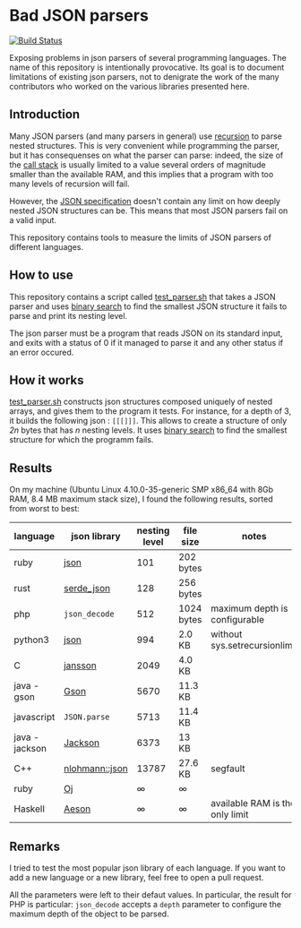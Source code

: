 # Bad JSON parsers
[![Build Status](https://travis-ci.org/lovasoa/bad_json_parsers.svg?branch=master)](https://travis-ci.org/lovasoa/bad_json_parsers)

Exposing problems in json parsers of several programming languages.
The name of this repository is intentionally provocative.
Its goal is to document limitations of existing json parsers, not to denigrate the work of the many contributors who worked on the various libraries presented here.

## Introduction

Many JSON parsers (and many parsers in general) use [recursion](https://en.wikipedia.org/wiki/Recursion_(computer_science))
to parse nested structures.
This is very convenient while programming the parser, but it has consequenses on what the parser can parse:
indeed, the size of the [call stack](https://en.wikipedia.org/wiki/Call_stack) is usually limited to a value several orders of magnitude smaller
than the available RAM, and this implies that a program with too many levels of recursion will fail.

However, the [JSON specification](http://www.ecma-international.org/publications/files/ECMA-ST/ECMA-404.pdf)
doesn't contain any limit on how deeply nested JSON structures can be.
This means that most JSON parsers fail on a valid input.

This repository contains tools to measure the limits of JSON parsers of different languages.

## How to use

This repository contains a script called [test_parser.sh](test_parser.sh) that takes a JSON parser and uses [binary search](https://en.wikipedia.org/wiki/Binary_search_algorithm) to find the smallest JSON structure it fails to parse and print its nesting level.

The json parser must be a program that reads JSON on its standard input, and exits with a status of 0 if it managed to parse it and any other status if an error occured.

## How it works

[test_parser.sh](test_parser.sh) constructs json structures composed uniquely of nested arrays, and gives them to the program it tests. For instance, for a depth of 3, it builds the following json : `[[[]]]`. This allows to create a structure of only *2n* bytes that has *n* nesting levels.
It uses [binary search](https://en.wikipedia.org/wiki/Binary_search_algorithm) to find the smallest structure for which the programm fails.

## Results

On my machine (Ubuntu Linux 4.10.0-35-generic SMP x86_64 with 8Gb RAM, 8.4 MB maximum stack size),
I found the following results, sorted from worst to best:

language        | json library                                                | nesting level | file size     | notes                         |
----------------| ----------------------------------------------------------- | ------------- | ------------- | ----------------------------- |
ruby            | [json](https://rubygems.org/gems/json/versions/1.8.3)       | 101           | 202 bytes     |
rust            | [serde_json](https://docs.serde.rs/serde_json/)             | 128           | 256 bytes     |
php             | `json_decode`                                               | 512           | 1024 bytes    | maximum depth is configurable |
python3         | [json](https://docs.python.org/3/library/json.html)         | 994           | 2.0 KB        | without sys.setrecursionlimit
C               | [jansson](https://jansson.readthedocs.io/)                  | 2049          | 4.0 KB        | 
java - gson     | [Gson](https://github.com/google/gson)                      | 5670          | 11.3 KB       |
javascript      | `JSON.parse`                                                | 5713          | 11.4 KB       |
java - jackson  | [Jackson](https://github.com/FasterXML/jackson-core)        | 6373          | 13   KB       |
C++             | [nlohmann::json](https://github.com/nlohmann/json)          | 13787         | 27.6 KB       | segfault
ruby            | [Oj](https://github.com/ohler55/oj)                         | ∞             | ∞             |
Haskell         | [Aeson](https://hackage.haskell.org/package/aeson)          | ∞             | ∞             | available RAM is the only limit

## Remarks

I tried to test the most popular json library of each language. If you want to add a new language or a new library,
feel free to open a pull request.

All the parameters were left to their defaut values. In particular, the result
for PHP is particular: `json_decode` accepts a `depth` parameter to configure
the maximum depth of the object to be parsed.
